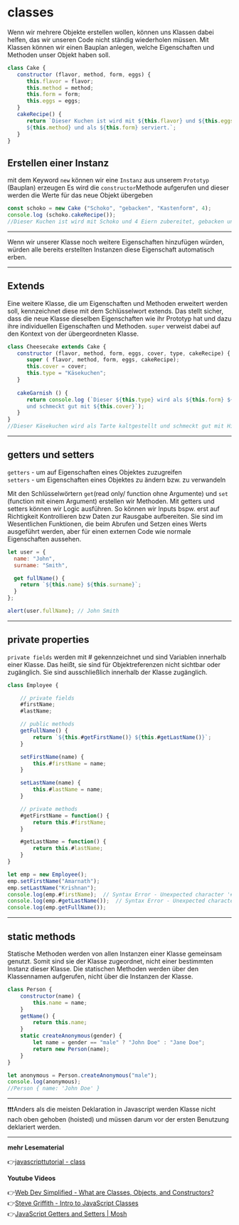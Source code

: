 # classes

Wenn wir mehrere Objekte erstellen wollen, können uns Klassen dabei helfen, das wir unseren Code nicht ständig wiederholen müssen.
Mit Klassen können wir einen Bauplan anlegen, welche Eigenschaften und Methoden unser Objekt haben soll.


```javascript
class Cake {
   constructor (flavor, method, form, eggs) {
      this.flavor = flavor;
      this.method = method;
      this.form = form;
      this.eggs = eggs;
   }
   cakeRecipe() {
      return `Dieser Kuchen ist wird mit ${this.flavor} und ${this.eggs} Eiern zubereitet, 
      ${this.method} und als ${this.form} serviert.`;
   }
}
```
## Erstellen einer Instanz

mit dem Keyword `new` können wir eine `Instanz` aus unserem `Prototyp` (Bauplan) erzeugen
Es wird die `constructor`Methode aufgerufen und dieser werden die Werte für das neue Objekt übergeben

```javascript
const schoko = new Cake ("Schoko", "gebacken", "Kastenform", 4);
console.log (schoko.cakeRecipe());
//Dieser Kuchen ist wird mit Schoko und 4 Eiern zubereitet, gebacken und als Kastenform serviert.
```
---
Wenn wir unserer Klasse noch weitere Eigenschaften hinzufügen würden, würden alle bereits erstellten Instanzen diese Eigenschaft automatisch erben.

---

## Extends

Eine weitere Klasse, die um Eigenschaften und Methoden erweitert werden soll, kennzeichnet diese mit dem Schlüsselwort extends. Das stellt sicher, dass die neue Klasse dieselben Eigenschaften wie ihr Prototyp hat und dazu ihre individuellen Eigenschaften und Methoden.
`super` verweist dabei auf den Kontext von der übergeordneten Klasse.

```javascript
class Cheesecake extends Cake {
   constructor (flavor, method, form, eggs, cover, type, cakeRecipe) {
      super ( flavor, method, form, eggs, cakeRecipe);
      this.cover = cover;
      this.type = "Käsekuchen";
   }
	
   cakeGarnish () {
      return console.log (`Dieser ${this.type} wird als ${this.form} ${this.method} 
      und schmeckt gut mit ${this.cover}`);
   }
}
//Dieser Käsekuchen wird als Tarte kaltgestellt und schmeckt gut mit Himbeeren.
```
---

## getters und setters

`getters` - um auf Eigenschaften eines Objektes zuzugreifen\
`setters` - um Eigenschaften eines Objektes zu ändern bzw. zu verwandeln

Mit den Schlüsselwörtern `get`(read only/ function ohne Argumente) und `set` (function mit einem Argument) erstellen wir Methoden.
Mit getters und setters können wir Logic ausführen. So können wir Inputs bspw. erst auf Richtigkeit Kontrollieren bzw Daten zur Rausgabe aufbereiten.
Sie sind im Wesentlichen Funktionen, die beim Abrufen und Setzen eines Werts ausgeführt werden, aber für einen externen Code wie normale Eigenschaften aussehen.

```javascript
let user = {
  name: "John",
  surname: "Smith",

  get fullName() {
    return `${this.name} ${this.surname}`;
  }
};

alert(user.fullName); // John Smith
```
---

## private properties

`private fields` werden mit # gekennzeichnet und sind Variablen innerhalb einer Klasse. Das heißt, sie sind für Objektreferenzen nicht sichtbar oder zugänglich. Sie sind ausschließlich innerhalb der Klasse zugänglich.

```javascript
class Employee {

    // private fields
    #firstName; 
    #lastName;

    // public methods
    getFullName() {
        return `${this.#getFirstName()} ${this.#getLastName()}`;
    }

    setFirstName(name) {
        this.#firstName = name;
    }

    setLastName(name) {
        this.#lastName = name;
    }

    // private methods
    #getFirstName = function() {
        return this.#firstName;
    }

    #getLastName = function() {
        return this.#lastName;
    }
}

let emp = new Employee();
emp.setFirstName("Amarnath");
emp.setLastName("Krishnan");
console.log(emp.#firstName);  // Syntax Error - Unexpected character '#'
console.log(emp.#getLastName());  // Syntax Error - Unexpected character '#'
console.log(emp.getFullName());
```

---

## static methods

Statische Methoden werden von allen Instanzen einer Klasse gemeinsam genutzt. Somit sind sie der Klasse zugeordnet, nicht einer bestimmten Instanz dieser Klasse. Die statischen Methoden werden über den Klassennamen aufgerufen, nicht über die Instanzen der Klasse. 

```javascript
class Person {
	constructor(name) {
		this.name = name;
	}
	getName() {
		return this.name;
	}
	static createAnonymous(gender) {
		let name = gender == "male" ? "John Doe" : "Jane Doe";
		return new Person(name);
	}
}

let anonymous = Person.createAnonymous("male");
console.log(anonymous);
//Person { name: 'John Doe' }
```
---

:exclamation::exclamation::exclamation:Anders als die meisten Deklaration in Javascript werden Klasse nicht nach oben gehoben (hoisted) und müssen darum vor der ersten Benutzung deklariert werden.


---
**mehr Lesematerial**

:point_right:[javascripttutorial - class](https://www.javascripttutorial.net/es6/javascript-class/)

**Youtube Videos**

:point_right:[Web Dev Simplified - What are Classes, Objects, and Constructors?](https://www.youtube.com/watch?v=5AWRivBk0Gw)\
:point_right:[Steve Griffith - Intro to JavaScript Classes](https://www.youtube.com/watch?v=_D6ilsRB9tw)\
:point_right:[JavaScript Getters and Setters | Mosh](https://www.youtube.com/watch?v=bl98dm7vJt0&t=314s)






